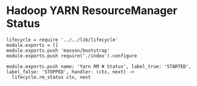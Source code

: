 
# Hadoop YARN ResourceManager Status

    lifecycle = require '../../lib/lifecycle'
    module.exports = []
    module.exports.push 'masson/bootstrap'
    module.exports.push require('./index').configure

    module.exports.push name: 'Yarn RM # Status', label_true: 'STARTED', label_false: 'STOPPED', handler: (ctx, next) ->
      lifecycle.rm_status ctx, next


